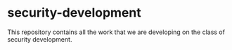 # security-development
This repository contains all the work that we are developing on the class of security development.
